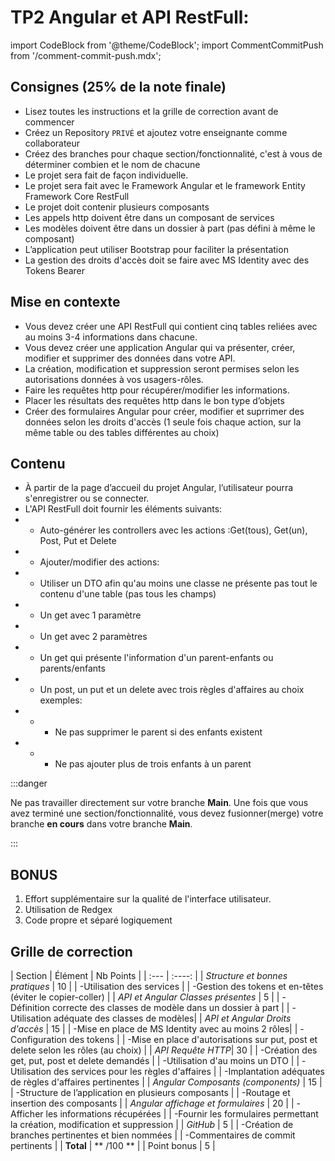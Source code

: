 # TP2 Angular et API RestFull:

import CodeBlock from '@theme/CodeBlock';
import CommentCommitPush from '/comment-commit-push.mdx';

## Consignes (25% de la note finale)

- Lisez toutes les instructions et la grille de correction avant de commencer
- Créez un Repository ``PRIVÉ`` et ajoutez votre enseignante comme collaborateur
- Créez des branches pour chaque section/fonctionnalité, c'est à vous de déterminer combien et le nom de chacune
- Le projet sera fait de façon individuelle.
- Le projet sera fait avec le Framework Angular et le framework Entity Framework Core RestFull
- Le projet doit contenir plusieurs composants
- Les appels http doivent être dans un composant de services
- Les modèles doivent être dans un dossier à part (pas défini à même le composant)
- L’application peut utiliser Bootstrap pour faciliter la présentation
- La gestion des droits d'accès doit se faire avec MS Identity avec des Tokens Bearer

## Mise en contexte
- Vous devez créer une API RestFull qui contient cinq tables reliées avec au moins 3-4 informations dans chacune.
- Vous devez créer une application Angular qui va présenter, créer, modifier et supprimer des données dans votre API.
- La création, modification et suppression seront permises selon les autorisations données à vos usagers-rôles.
- Faire les requêtes http pour récupérer/modifier les informations.
- Placer les résultats des requêtes http dans le bon type d’objets
- Créer des formulaires Angular pour créer, modifier et suprrimer des données selon les droits d'accès (1 seule fois chaque action, sur la même table ou des tables différentes au choix)

## Contenu
- À partir de la page d’accueil du projet Angular, l’utilisateur pourra s'enregistrer ou se connecter.
- L'API RestFull doit fournir les éléments suivants:
- - Auto-générer les controllers avec les actions :Get(tous), Get(un), Post, Put et Delete
- - Ajouter/modifier des actions:
- - Utiliser un DTO afin qu'au moins une classe ne présente pas tout le contenu d'une table (pas tous les champs)
- - Un get avec 1 paramètre
- - Un get avec 2 paramètres
- - Un get qui présente l'information d'un parent-enfants ou parents/enfants
- - Un post, un put et un delete avec trois règles d'affaires au choix exemples:
- - - Ne pas supprimer le parent si des enfants existent
- - - Ne pas ajouter plus de trois enfants à un parent 

:::danger

Ne pas travailler directement sur votre branche **Main**. Une fois que vous avez terminé une section/fonctionnalité, vous devez fusionner(merge) votre branche **en cours** dans votre branche **Main**.

:::

## BONUS
1. Effort supplémentaire sur la qualité de l'interface utilisateur.
2. Utilisation de Redgex
3. Code propre et séparé logiquement


## Grille de correction
| Section | Élément | Nb Points |
| :--- | :----: |
| *Structure et bonnes pratiques* | 10 |
| -Utilisation des services |
| -Gestion des tokens et en-têtes (éviter le copier-coller) |
| *API et Angular Classes présentes* | 5 |
| -Définition correcte des classes de modèle dans un dossier à part |
| -Utilisation adéquate des classes de modèles|
| *API et Angular Droits d'accès* | 15 |
| -Mise en place de MS Identity avec au moins 2 rôles|
| -Configuration des tokens |
| -Mise en place d'autorisations sur put, post et delete selon les rôles (au choix) |
| *API Requête HTTP*| 30 |
| -Création des get, put, post et delete demandés |
| -Utilisation d'au moins un DTO |
| -Utilisation des services pour les règles d'affaires |
| -Implantation adéquates de règles d'affaires pertinentes |
| *Angular Composants (components)* | 15 |
| -Structure de l’application en plusieurs composants |
| -Routage et insertion des composants |
| *Angular affichage et formulaires* | 20 |
| -Afficher les informations récupérées |
| -Fournir les formulaires permettant la création, modification et suppression |
| *GitHub* | 5 |
| -Création de branches pertinentes et bien nommées |
| -Commentaires de commit pertinents |
| **Total** | ** /100 ** |
| Point bonus | 5 |